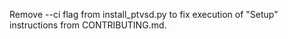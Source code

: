 Remove --ci flag from install_ptvsd.py to fix execution of "Setup" instructions from CONTRIBUTING.md.
